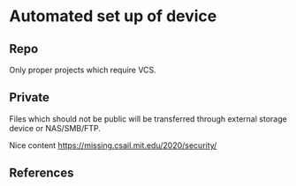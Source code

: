 # Automated set up of device

## Repo

Only proper projects which require VCS.

## Private

Files which should not be public will be transferred through external storage device or NAS/SMB/FTP.

Nice content <https://missing.csail.mit.edu/2020/security/>

## References

[1]: https://www.redhat.com/sysadmin/ansible-playbooks-secrets
[2]: https://docs.ansible.com/ansible/latest/collections/community/general/onepassword_lookup.html#ansible-collections-community-general-onepassword-lookup-parameter-subdomain
[3]: https://stackoverflow.com/questions/35654286/how-to-check-if-a-file-exists-in-ansible
[4]: https://docs.ansible.com/ansible/latest/playbook_guide/playbooks_prompts.html
[5]: https://security.stackexchange.com/questions/267711/how-can-i-convert-an-ed25519-key-in-pkcs8-to-openssh-private-key-format (convert ssh key format)
[6]: https://github.com/microsoft/WSL/issues/8204#issuecomment-1338334154 (fix wsl time issue)
